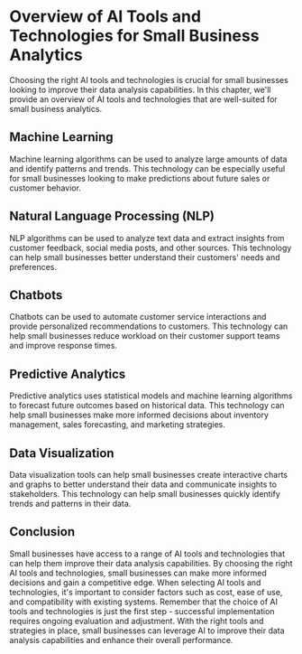 Overview of AI Tools and Technologies for Small Business Analytics
========================================================================================================================================================

Choosing the right AI tools and technologies is crucial for small businesses looking to improve their data analysis capabilities. In this chapter, we'll provide an overview of AI tools and technologies that are well-suited for small business analytics.

Machine Learning
----------------

Machine learning algorithms can be used to analyze large amounts of data and identify patterns and trends. This technology can be especially useful for small businesses looking to make predictions about future sales or customer behavior.

Natural Language Processing (NLP)
---------------------------------

NLP algorithms can be used to analyze text data and extract insights from customer feedback, social media posts, and other sources. This technology can help small businesses better understand their customers' needs and preferences.

Chatbots
--------

Chatbots can be used to automate customer service interactions and provide personalized recommendations to customers. This technology can help small businesses reduce workload on their customer support teams and improve response times.

Predictive Analytics
--------------------

Predictive analytics uses statistical models and machine learning algorithms to forecast future outcomes based on historical data. This technology can help small businesses make more informed decisions about inventory management, sales forecasting, and marketing strategies.

Data Visualization
------------------

Data visualization tools can help small businesses create interactive charts and graphs to better understand their data and communicate insights to stakeholders. This technology can help small businesses quickly identify trends and patterns in their data.

Conclusion
----------

Small businesses have access to a range of AI tools and technologies that can help them improve their data analysis capabilities. By choosing the right AI tools and technologies, small businesses can make more informed decisions and gain a competitive edge. When selecting AI tools and technologies, it's important to consider factors such as cost, ease of use, and compatibility with existing systems. Remember that the choice of AI tools and technologies is just the first step - successful implementation requires ongoing evaluation and adjustment. With the right tools and strategies in place, small businesses can leverage AI to improve their data analysis capabilities and enhance their overall performance.

